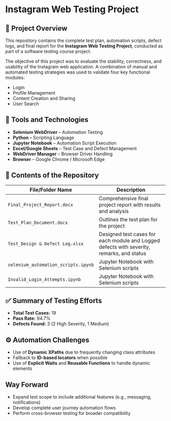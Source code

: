 # Instagram Web Testing Project

## 📌 Project Overview

This repository contains the complete test plan, automation scripts, defect logs, and final report for the **Instagram Web Testing Project**, conducted as part of a software testing course project.

The objective of this project was to evaluate the stability, correctness, and usability of the Instagram web application. A combination of manual and automated testing strategies was used to validate four key functional modules:

- Login
- Profile Management
- Content Creation and Sharing
- User Search

## 🔧 Tools and Technologies

- **Selenium WebDriver** – Automation Testing
- **Python** – Scripting Language
- **Jupyter Notebook** – Automation Script Execution
- **Excel/Google Sheets** – Test Case and Defect Management
- **WebDriver Manager** – Browser Driver Handling
- **Browser** – Google Chrome / Microsoft Edge

## 📑 Contents of the Repository

| File/Folder Name                     | Description                                                   |
|-------------------------------------|---------------------------------------------------------------|
| `Final_Project_Report.docx`         | Comprehensive final project report with results and analysis |
| `Test_Plan_Document.docx`           | Outlines the test plan for the project|
| `Test_Design & Defect Log.xlsx`     | Designed test cases for each module and Logged defects with severity, remarks, and status |
| `selenium_automation_scripts.ipynb` | Jupyter Notebook with Selenium scripts |
| `Invalid_Login_Attempts.ipynb`      | Jupyter Notebook with Selenium scripts |

## ✅ Summary of Testing Efforts

- **Total Test Cases:** 19  
- **Pass Rate:** 94.7%  
- **Defects Found:** 3 (2 High Severity, 1 Medium)

## ⚙️ Automation Challenges

- Use of **Dynamic XPaths** due to frequently changing class attributes
- Fallback to **ID-based locators** when possible
- Use of **Explicit Waits** and **Reusable Functions** to handle dynamic elements

## Way Forward
- Expand test scope to include additional features (e.g., messaging, notifications)
- Develop complete user journey automation flows
- Perform cross-browser testing for broader compatibility
